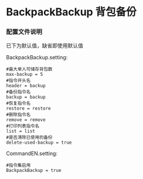 # BackpackBackup 背包备份
### 配置文件说明
已下为默认值，缺省即使用默认值 

BackpackBackup.setting:
```properties
#最大单人可储存背包数
max-backup = 5
#指令开头名
header = backup
#备份指令名
backup = backup
#恢复指令名
restore = restore
#删除指令名
remove = remove
#打印列表指令名
list = list
#是否清除已使用的备份
delete-used-backup = true
```
CommandEN.setting:
```properties
#指令集启用
BackpackBackup = true
```